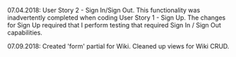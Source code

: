 07.04.2018: User Story 2 - Sign In/Sign Out. This functionality was inadvertently completed when coding User Story 1 - Sign Up. The changes for Sign Up required that I perform testing that required Sign In / Sign Out capabilities.

07.09.2018: Created 'form' partial for Wiki. Cleaned up views for Wiki CRUD. 
